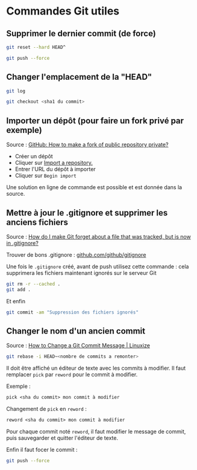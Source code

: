 # Commandes Git utiles

## Supprimer le dernier commit (de force)

```sh
git reset --hard HEAD^

git push --force
```

## Changer l'emplacement de la "HEAD"

```sh
git log

git checkout <sha1 du commit>
```

## Importer un dépôt (pour faire un fork privé par exemple)

Source : [GitHub: How to make a fork of public repository private?](https://stackoverflow.com/q/10065526)

- Créer un dépôt
- Cliquer sur [Import a repository.](https://github.com/new/import)
- Entrer l'URL du dépôt à importer
- Cliquer sur `Begin import`

Une solution en ligne de commande est possible et est donnée dans la source.

## Mettre à jour le .gitignore et supprimer les anciens fichiers

Source : [How do I make Git forget about a file that was tracked, but is now in .gitignore?](https://stackoverflow.com/a/19095988)

Trouver de bons .gitignore : [github.com/github/gitignore](https://github.com/github/gitignore)

Une fois le `.gitignore` créé, avant de push utilisez cette commande : cela supprimera les fichiers maintenant ignorés sur le serveur Git

```sh
git rm -r --cached .
git add .
```

Et enfin 

```sh
git commit -am "Suppression des fichiers ignorés"
```

## Changer le nom d'un ancien commit

Source : [How to Change a Git Commit Message | Linuxize](https://linuxize.com/post/change-git-commit-message/)

```sh
git rebase -i HEAD~<nombre de commits a remonter>
```

Il doit être affiché un éditeur de texte avec les commits à modifier. Il faut remplacer `pick` par `reword` pour le commit à modifier.

Exemple :

```txt
pick <sha du commit> mon commit à modifier
```

Changement de `pick` en `reword` :


```txt
reword <sha du commit> mon commit à modifier
```

Pour chaque commit noté `reword`, il faut modifier le message de commit, puis sauvegarder et quitter l'éditeur de texte.

Enfin il faut focer le commit : 

```sh
git push --force
```
